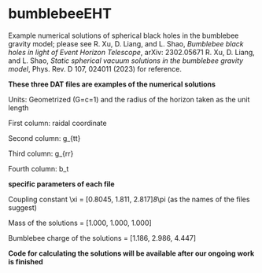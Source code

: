 # bumblebeeEHT
Example numerical solutions of spherical black holes in the bumblebee gravity model; please see
R. Xu, D. Liang, and L. Shao, _Bumblebee black holes in light of Event Horizon Telescope_, arXiv: 2302.05671
R. Xu, D. Liang, and L. Shao, _Static spherical vacuum solutions in the bumblebee gravity model_, Phys. Rev. D 107, 024011 (2023)
for reference.


**********These three DAT files are examples of the numerical solutions**********

Units: Geometrized (G=c=1) and the radius of the horizon taken as the unit length

First column: raidal coordinate 

Second column: g_{tt}

Third column: g_{rr}

Fourth column: b_t


**********specific parameters of each file**********

Coupling constant \xi = [0.8045, 1.811, 2.817]*8*\pi (as the names of the files suggest)

Mass of the solutions = [1.000, 1.000, 1.000] 

Bumblebee charge of the solutions = [1.186, 2.986, 4.447]



**********Code for calculating the solutions will be available after our ongoing work is finished**********
